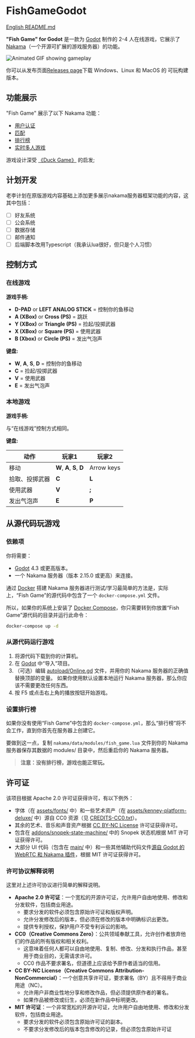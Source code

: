 # FishGameGodot

[English README.md](/README.md)

**"Fish Game" for Godot** 是一款为 [Godot](https://godotengine.org/) 制作的 2-4 人在线游戏，它展示了 [Nakama](https://heroiclabs.com/)（一个开源可扩展的游戏服务器）的功能。

![Animated GIF showing gameplay](assets/screenshots/gameplay.gif)

你可以从发布页面[Releases page](https://github.com/Liweimin0512/fishgame-godot4/releases)下载 Windows、Linux 和 MacOS 的
可玩构建版本。

## 功能展示

"Fish Game" 展示了以下 Nakama 功能：

- [用户认证](https://heroiclabs.com/docs/authentication/)
- [匹配](https://heroiclabs.com/docs/gameplay-matchmaker/)
- [排行榜](https://heroiclabs.com/docs/gameplay-leaderboards/)
- [实时多人游戏](https://heroiclabs.com/docs/gameplay-multiplayer-realtime/)

游戏设计深受 [《Duck Game》](https://store.steampowered.com/app/312530/Duck_Game/) 的启发;

## 计划开发

老李计划在原版游戏内容基础上添加更多展示nakama服务器框架功能的内容，这其中包括：

- [ ] 好友系统
- [ ] 公会系统
- [ ] 数据存储
- [ ] 邮件通知
- [ ] 后端脚本改用Typescript（我承认lua很好，但只是个人习惯）

## 控制方式

### 在线游戏

**游戏手柄:**

- **D-PAD** or **LEFT ANALOG STICK** = 控制你的鱼移动
- **A (XBox)** or **Cross (PS)** = 跳跃
- **Y (XBox)** or **Triangle (PS)** = 捡起/投掷武器
- **X (XBox)** or **Square (PS)** = 使用武器
- **B (Xbox)** or **Circle (PS)** = 发出气泡声

**键盘:**

- **W**, **A**, **S**, **D** = 控制你的鱼移动
- **C** = 捡起/投掷武器
- **V** = 使用武器
- **E** = 发出气泡声

### 本地游戏

**游戏手柄:**

与“在线游戏”控制方式相同。

**键盘:**

| 动作           | 玩家1                       | 玩家2       |
| -------------- | -------------------------- | ----------  |
| 移动           | **W**, **A**, **S**, **D** | Arrow keys  |
| 拾取、投掷武器  | **C**                      | **L**       |
| 使用武器       | **V**                       | **;**       |
| 发出气泡声     | **E**                       | **P**       |

## 从源代码玩游戏

### 依赖项

你将需要：

- [Godot](https://godotengine.org/download) 4.3 或更高版本。
- 一个 Nakama 服务器（版本 2.15.0 或更高）来连接。

通过 [Docker](https://heroiclabs.com/docs/install-docker-quickstart/) 搭建 Nakama 服务器进行测试/学习最简单的方法是，实际上，“Fish Game”的源代码中包含了一个 `docker-compose.yml` 文件。

所以，如果你的系统上安装了 [Docker Compose](https://docs.docker.com/compose/install/)，你只需要转到你放置“Fish Game”源代码的目录并运行此命令：

```sh
docker-compose up -d
```

### 从源代码运行游戏

1. 将源代码下载到你的计算机。
2. 在 [Godot](https://godotengine.org/download) 中“导入”项目。
3. （可选）编辑 [autoload/Online.gd](https://github.com/Liweimin0512/fishgame-godot4/blob/main/autoload/Online.gd) 文件，并用你的 Nakama 服务器的正确值替换顶部的变量。
如果你使用默认设置本地运行 Nakama 服务器，那么你应该不需要更改任何东西。
4. 按 F5 或点击右上角的播放按钮开始游戏。

### 设置排行榜

如果你没有使用“Fish Game”中包含的 `docker-compose.yml`，那么“排行榜”将不会工作，直到你首先在服务器上创建它。

要做到这一点，复制 `nakama/data/modules/fish_game.lua` 文件到你的 Nakama 服务器保存其数据的 modules/ 目录中，然后重启你的 Nakama 服务器。

> **注意：没有排行榜，游戏也能正常玩。**

## 许可证

该项目根据 Apache 2.0 许可证获得许可，有以下例外：

- 字体（在 [assets/fonts/](https://github.com/Liweimin0512/fishgame-godot4/blob/main/assets/fonts) 中）和一些艺术资产（在 [assets/kenney-platform-deluxe/](https://github.com/Liweimin0512/fishgame-godot4/blob/main/assets/kenney-platform-deluxe) 中）源自 CC0 资源（见 [CREDITS-CC0.txt](https://github.com/Liweimin0512/fishgame-godot4/blob/main/CREDITS-CC0.txt)）。
- 其余的艺术、音乐和声音资产根据 [CC BY-NC License](https://github.com/Liweimin0512/fishgame-godot4/blob/main/assets/LICENSE.txt) 许可证获得许可。
- 包含在 [addons/snopek-state-machine/](https://github.com/Liweimin0512/fishgame-godot4/tree/main/addons/snopek-state-machine) 中的 Snopek 状态机根据 MIT 许可证获得许可。
- 大部分 UI 代码（包含在 [main/](https://github.com/Liweimin0512/fishgame-godot4/tree/main/main) 中）和一些其他辅助代码文件[源自 Godot 的 WebRTC 和 Nakama 插件](https://gitlab.com/snopek-games/godot-nakama-webrtc)，根据 MIT 许可证获得许可。

### 许可协议解释说明

 这里对上述许可协议进行简单的解释说明。

- **Apache 2.0 许可证**：一个宽松的开源许可证，允许用户自由地使用、修改和分发软件，包括商业用途。
  - 要求分发的软件必须包含原始许可证和版权声明。
  - 允许分发修改后的版本，但必须在修改的版本中明确标识出更改。
  - 提供专利授权，保护用户不受专利诉讼的影响。
- **CC0（Creative Commons Zero）**：公共领域奉献工具，允许创作者放弃他们的作品的所有版权和相关权利。
  - 这意味着任何人都可以自由地使用、复制、修改、分发和执行作品，甚至用于商业目的，无需请求许可。
  - CC0 作品不要求署名，但道德上应该给予原作者适当的信用。
- **CC BY-NC License（Creative Commons Attribution-NonCommercial）**：一个创意共享许可证，要求署名（BY）且不得用于商业用途（NC）。
  - 允许用户非商业性地分享和修改作品，但必须提供原作者的署名。
  - 如果作品被修改或衍生，必须在新作品中标明更改。
- **MIT 许可证**：一个非常宽松的开源许可证，允许用户自由地使用、修改和分发软件，包括商业用途。
  - 要求分发的软件必须包含原始许可证的副本。
  - 不要求分发修改后的版本包含修改的记录，但必须包含原始许可证
